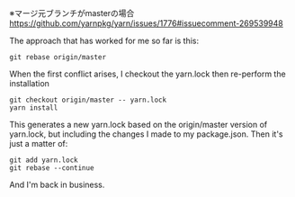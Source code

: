 ※マージ元ブランチがmasterの場合
https://github.com/yarnpkg/yarn/issues/1776#issuecomment-269539948

The approach that has worked for me so far is this:

```
git rebase origin/master
```

When the first conflict arises, I checkout the yarn.lock then re-perform the installation

```
git checkout origin/master -- yarn.lock
yarn install
```

This generates a new yarn.lock based on the origin/master version of yarn.lock, but including the changes I made to my package.json. Then it's just a matter of:

```
git add yarn.lock
git rebase --continue
```

And I'm back in business.
